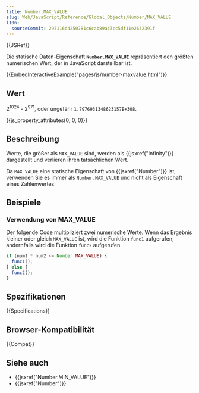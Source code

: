 ```yaml
---
title: Number.MAX_VALUE
slug: Web/JavaScript/Reference/Global_Objects/Number/MAX_VALUE
l10n:
  sourceCommit: 295116d4250781c6cab89ac3cc5df11e2632391f
---
```


{{JSRef}}

Die statische Daten-Eigenschaft **`Number.MAX_VALUE`** repräsentiert den größten numerischen Wert, der in JavaScript darstellbar ist.

{{EmbedInteractiveExample("pages/js/number-maxvalue.html")}}

## Wert

2<sup>1024</sup> - 2<sup>971</sup>, oder ungefähr `1.7976931348623157E+308`.

{{js_property_attributes(0, 0, 0)}}

## Beschreibung

Werte, die größer als `MAX_VALUE` sind, werden als {{jsxref("Infinity")}} dargestellt und verlieren ihren tatsächlichen Wert.

Da `MAX_VALUE` eine statische Eigenschaft von {{jsxref("Number")}} ist, verwenden Sie es immer als `Number.MAX_VALUE` und nicht als Eigenschaft eines Zahlenwertes.

## Beispiele

### Verwendung von MAX_VALUE

Der folgende Code multipliziert zwei numerische Werte. Wenn das Ergebnis kleiner oder gleich `MAX_VALUE` ist, wird die Funktion `func1` aufgerufen; andernfalls wird die Funktion `func2` aufgerufen.

```js
if (num1 * num2 <= Number.MAX_VALUE) {
  func1();
} else {
  func2();
}
```

## Spezifikationen

{{Specifications}}

## Browser-Kompatibilität

{{Compat}}

## Siehe auch

- {{jsxref("Number.MIN_VALUE")}}
- {{jsxref("Number")}}
